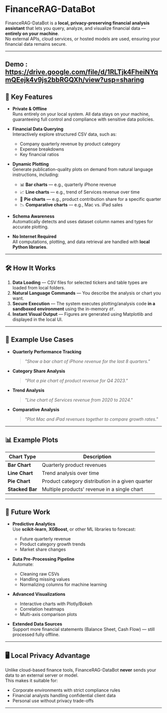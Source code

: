 # FinanceRAG-DataBot

FinanceRAG-DataBot is a **local, privacy-preserving financial analysis assistant** that lets you query, analyze, and visualize financial data — **entirely on your machine**.  
No external APIs, cloud services, or hosted models are used, ensuring your financial data remains secure.

---

## Demo : https://drive.google.com/file/d/1RLTjk4FheiNYqmQEejk4v9js2bbRGQXh/view?usp=sharing

## 🚀 Key Features

- **Private & Offline**  
  Runs entirely on your local system. All data stays on your machine, guaranteeing full control and compliance with sensitive data policies.

- **Financial Data Querying**  
  Interactively explore structured CSV data, such as:
  - Company quarterly revenue by product category
  - Expense breakdowns
  - Key financial ratios
  

- **Dynamic Plotting**  
  Generate publication-quality plots on demand from natural language instructions, including:
  - 📊 **Bar charts** — e.g., quarterly iPhone revenue
  - 📈 **Line charts** — e.g., trend of Services revenue over time
  - 🥧 **Pie charts** — e.g., product contribution share for a specific quarter
  - 📉 **Comparative charts** — e.g., Mac vs. iPad sales

- **Schema Awareness**  
  Automatically detects and uses dataset column names and types for accurate plotting.

- **No Internet Required**  
  All computations, plotting, and data retrieval are handled with **local Python libraries**.

---

## 🛠️ How It Works

1. **Data Loading** — CSV files for selected tickers and table types are loaded from local folders.  
2. **Natural Language Commands** — You describe the analysis or chart you want.  
3. **Secure Execution** — The system executes plotting/analysis code **in a sandboxed environment** using the in-memory `df`.  
4. **Instant Visual Output** — Figures are generated using Matplotlib and displayed in the local UI.

---

## 📌 Example Use Cases

- **Quarterly Performance Tracking**  
  > *"Show a bar chart of iPhone revenue for the last 8 quarters."*

- **Category Share Analysis**  
  > *"Plot a pie chart of product revenue for Q4 2023."*

- **Trend Analysis**  
  > *"Line chart of Services revenue from 2020 to 2024."*

- **Comparative Analysis**  
  > *"Plot Mac and iPad revenues together to compare growth rates."*

---

## 📊 Example Plots

| Chart Type | Description |
|------------|-------------|
| **Bar Chart** | Quarterly product revenues |
| **Line Chart** | Trend analysis over time |
| **Pie Chart** | Product category distribution in a given quarter |
| **Stacked Bar** | Multiple products' revenue in a single chart |

---


## 🔮 Future Work

- **Predictive Analytics**  
  Use **scikit-learn**, **XGBoost**, or other ML libraries to forecast:
  - Future quarterly revenue
  - Product category growth trends
  - Market share changes

- **Data Pre-Processing Pipeline**  
  Automate:
  - Cleaning raw CSVs
  - Handling missing values
  - Normalizing columns for machine learning

- **Advanced Visualizations**  
  - Interactive charts with Plotly/Bokeh
  - Correlation heatmaps
  - Multi-axis comparison plots

- **Extended Data Sources**  
  Support more financial statements (Balance Sheet, Cash Flow) — still processed fully offline.

---

## 🖥️ Local Privacy Advantage

Unlike cloud-based finance tools, FinanceRAG-DataBot **never** sends your data to an external server or model.  
This makes it suitable for:
- Corporate environments with strict compliance rules
- Financial analysts handling confidential client data
- Personal use without privacy trade-offs

---
